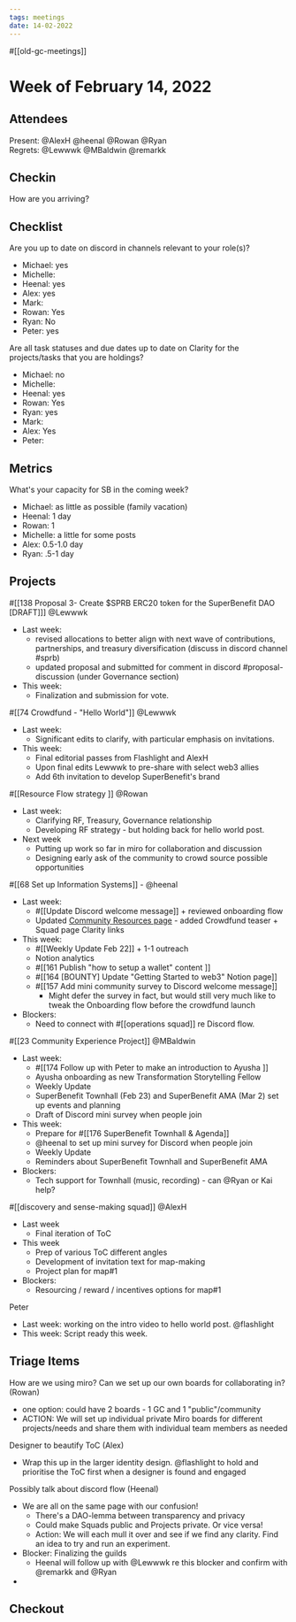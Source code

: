 ```yaml
---
tags: meetings
date: 14-02-2022
---
```

#[[old-gc-meetings]] 
# Week of February 14, 2022
## Attendees
Present: @AlexH @heenal @Rowan  @Ryan  
Regrets: @Lewwwk @MBaldwin @remarkk 
## Checkin
How are you arriving?
## Checklist
Are you up to date on discord in channels relevant to your role(s)?
- Michael: yes
- Michelle:
- Heenal: yes
- Alex: yes
- Mark: 
- Rowan: Yes
- Ryan: No
- Peter: yes 

Are all task statuses and due dates up to date on Clarity for the projects/tasks that you are holdings?
- Michael: no
- Michelle:
- Heenal: yes
- Rowan: Yes
- Ryan: yes
- Mark: 
- Alex: Yes
- Peter:

## Metrics
What's your capacity for SB in the coming week?
- Michael: as little as possible (family vacation)
- Heenal: 1 day
- Rowan: 1
- Michelle: a little for some posts 
- Alex: 0.5-1.0 day
- Ryan: .5-1 day 

## Projects
#[[138 Proposal 3- Create $SPRB ERC20 token for the SuperBenefit DAO [DRAFT]]] @Lewwwk 
- Last week: 
	- revised allocations to better align with next wave of contributions, partnerships, and treasury diversification (discuss in discord channel #sprb)
	- updated proposal and submitted for comment in discord #proposal-discussion (under Governance section)
- This week:
	- Finalization and submission for vote.

#[[74 Crowdfund - "Hello World"]] @Lewwwk 
- Last week:
	- Significant edits to clarify, with particular emphasis on invitations.
- This week:
	- Final editorial passes from Flashlight and AlexH
	- Upon final edits Lewwwk to pre-share with select web3 allies
	- Add 6th invitation to develop SuperBenefit's brand

#[[Resource Flow strategy ]] @Rowan  
- Last week:
	- Clarifying RF, Treasury, Governance relationship
	- Developing RF strategy - but holding back for hello world post. 
- Next week
	- Putting up work so far in miro for collaboration and discussion
	- Designing early ask of the community to crowd source possible opportunities 

#[[68 Set up Information Systems]] - @heenal 
- Last week:
	- #[[Update Discord welcome message]] + reviewed onboarding flow
	- Updated [Community Resources page](https://www.notion.so/superbenefit/Community-Resources-7842086e42064061b7d48709c151c93c) - added Crowdfund teaser + Squad page Clarity links
- This week: 
	- #[[Weekly Update Feb 22]] + 1-1 outreach
	- Notion analytics 
	- #[[161 Publish "how to setup a wallet" content ]] 
	- #[[164 [BOUNTY] Update "Getting Started to web3" Notion page]]
	- #[[157 Add mini community survey to Discord welcome message]]
		- Might defer the survey in fact, but would still very much like to tweak the Onboarding flow before the crowdfund launch
- Blockers:
	- Need to connect with #[[operations squad]] re Discord flow. 

#[[23 Community Experience Project]] @MBaldwin 
- Last week: 
	- #[[174 Follow up with Peter to make an introduction to Ayusha ]] 
	- Ayusha onboarding as new Transformation Storytelling Fellow
	- Weekly Update
	- SuperBenefit Townhall (Feb 23) and SuperBenefit AMA (Mar 2) set up events and planning
	- Draft of Discord mini survey when people join 
- This week:
	- Prepare for #[[176 SuperBenefit Townhall & Agenda]] 
	- @heenal to set up mini survey for Discord when people join
	- Weekly Update
	- Reminders about SuperBenefit Townhall and SuperBenefit AMA
- Blockers:
	- Tech support for Townhall (music, recording) - can @Ryan  or Kai help?

#[[discovery and sense-making squad]] @AlexH 
- Last week
	- Final iteration of ToC 
- This week
	- Prep of various ToC different angles
	- Development of invitation text for map-making
	- Project plan for map#1
- Blockers:
	- Resourcing / reward / incentives options for map#1

Peter
- Last week: working on the intro video to hello world post. @flashlight 
- This week: Script ready this week. 

## Triage Items
How are we using miro? Can we set up our own boards for collaborating in? (Rowan)
- one option: could have 2 boards - 1 GC and 1 "public"/community
- ACTION: We will set up individual private Miro boards for different projects/needs and share them with individual team members as needed

Designer to beautify ToC (Alex)
- Wrap this up in the larger identity design. @flashlight to hold and prioritise the ToC first when a designer is found and engaged 

Possibly talk about discord flow (Heenal)
- We are all on the same page with our confusion!
	- There's a DAO-lemma between transparency and privacy
	- Could make Squads public and Projects private. Or vice versa!
	- Action: We will each mull it over and see if we find any clarity. Find an idea to try and run an experiment.
- Blocker: Finalizing the guilds 
	- Heenal will follow up with @Lewwwk re this blocker and confirm with @remarkk and @Ryan  
- 


## Checkout

